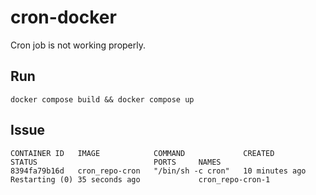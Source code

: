 # cron-docker

Cron job is not working properly.

## Run

`docker compose build && docker compose up`

## Issue

```
CONTAINER ID   IMAGE            COMMAND             CREATED          STATUS                          PORTS     NAMES
8394fa79b16d   cron_repo-cron   "/bin/sh -c cron"   10 minutes ago   Restarting (0) 35 seconds ago             cron_repo-cron-1
```
